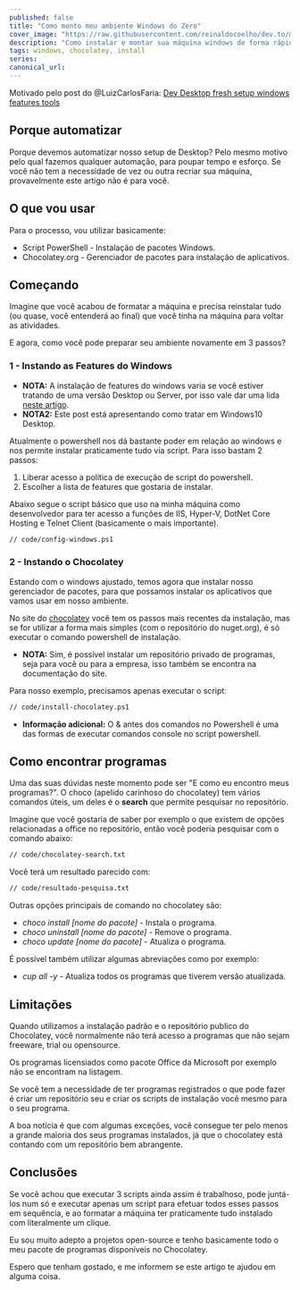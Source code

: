 ```yaml
---
published: false
title: "Como monto meu ambiente Windows do Zero"
cover_image: "https://raw.githubusercontent.com/reinaldocoelho/dev.to/master/blog-posts/como-monto-meu-ambiente-windows-do-zero/assets/top.png"
description: "Como instalar e montar sua máquina windows de forma rápida e prática logo após a formatação."
tags: windows, chocolatey, install
series:
canonical_url:
---
```


Motivado pelo post do @LuizCarlosFaria:
[Dev Desktop fresh setup windows features tools](https://gago.io/blog/dev-desktop-fresh-setup-windows-features-tools/)

## Porque automatizar

Porque devemos automatizar nosso setup de Desktop?
Pelo mesmo motivo pelo qual fazemos qualquer automação, para poupar tempo e esforço.
Se você não tem a necessidade de vez ou outra recriar sua máquina, provavelmente este artigo não é para você.

## O que vou usar

Para o processo, vou utilizar basicamente:

- Script PowerShell - Instalação de pacotes Windows.
- Chocolatey.org - Gerenciador de pacotes para instalação de aplicativos.

## Começando

Imagine que você acabou de formatar a máquina e precisa reinstalar tudo (ou quase, você entenderá ao final) que você tinha na máquina para voltar as atividades.

E agora, como você pode preparar seu ambiente novamente em 3 passos?

### 1 - Instando as Features do Windows

- **NOTA:** A instalação de features do windows varia se você estiver tratando de uma versão Desktop ou Server, por isso vale dar uma lida [neste artigo](https://peter.hahndorf.eu/blog/WindowsFeatureViaCmd.html).
- **NOTA2:** Este post está apresentando como tratar em Windows10 Desktop.

Atualmente o powershell nos dá bastante poder em relação ao windows e nos permite instalar praticamente tudo via script.
Para isso bastam 2 passos:

1. Liberar acesso a política de execução de script do powershell.
2. Escolher a lista de features que gostaria de instalar.

Abaixo segue o script básico que uso na minha máquina como desenvolvedor para ter acesso a funções de IIS, Hyper-V, DotNet Core Hosting e Telnet Client (basicamente o mais importante).

```txt
// code/config-windows.ps1
```

### 2 - Instando o Chocolatey

Estando com o windows ajustado, temos agora que instalar nosso gerenciador de pacotes, para que possamos instalar os aplicativos que vamos usar em nosso ambiente.

No site do [chocolatey](https://chocolatey.org/install) você tem os passos mais recentes da instalação, mas se for utilizar a forma mais simples (com o repositório do nuget.org), é só executar o comando powershell de instalação.

- **NOTA:** Sim, é possível instalar um repositório privado de programas, seja para você ou para a empresa, isso também se encontra na documentação do site.

Para nosso exemplo, precisamos apenas executar o script:

```txt
// code/install-chocolatey.ps1
```

- **Informação adicional:** O & antes dos comandos no Powershell é uma das formas de executar comandos console no script powershell.

## Como encontrar programas

Uma das suas dúvidas neste momento pode ser "E como eu encontro meus programas?". O choco (apelido carinhoso do chocolatey) tem vários comandos úteis, um deles é o **search** que permite pesquisar no repositório.

Imagine que você gostaria de saber por exemplo o que existem de opções relacionadas a office no repositório, então você poderia pesquisar com o comando abaixo:

```txt
// code/chocolatey-search.txt
```

Você terá um resultado parecido com:

```txt
// code/resultado-pesquisa.txt
```

Outras opções principais de comando no chocolatey são:

- _choco install [nome do pacote]_ - Instala o programa.
- _choco uninstall [nome do pacote]_ - Remove o programa.
- _choco update [nome do pacote]_ - Atualiza o programa.

É possível também utilizar algumas abreviações como por exemplo:

- _cup all -y_ - Atualiza todos os programas que tiverem versão atualizada.

## Limitações

Quando utilizamos a instalação padrão e o repositório publico do Chocolatey, você normalmente não terá acesso a programas que não sejam freeware, trial ou opensource.

Os programas licensiados como pacote Office da Microsoft por exemplo não se encontram na listagem.

Se você tem a necessidade de ter programas registrados o que pode fazer é criar um repositório seu e criar os scripts de instalação você mesmo para o seu programa.

A boa notícia é que com algumas exceções, você consegue ter pelo menos a grande maioria dos seus programas instalados, já que o chocolatey está contando com um repositório bem abrangente.

## Conclusões

Se você achou que executar 3 scripts ainda assim é trabalhoso, pode juntá-los num só e executar apenas um script para efetuar todos esses passos em sequência, e ao formatar a máquina ter praticamente tudo instalado com literalmente um clique.

Eu sou muito adepto a projetos open-source e tenho basicamente todo o meu pacote de programas disponíveis no Chocolatey.

Espero que tenham gostado, e me informem se este artigo te ajudou em alguma coisa.

